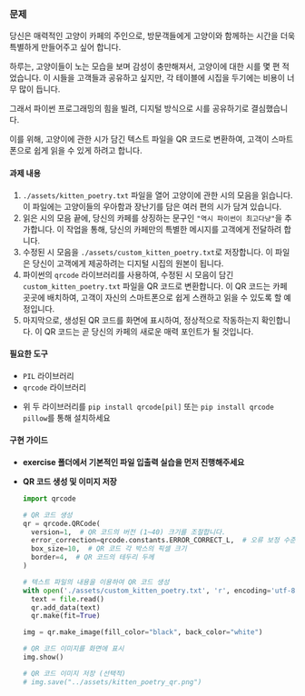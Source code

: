 ### 문제

당신은 매력적인 고양이 카페의 주인으로, 방문객들에게 고양이와 함께하는 시간을 더욱 특별하게 만들어주고 싶어 합니다.

하루는, 고양이들이 노는 모습을 보며 감성이 충만해져서, 고양이에 대한 시를 몇 편 적었습니다. 이 시들을 고객들과 공유하고 싶지만, 각 테이블에 시집을 두기에는 비용이 너무 많이 듭니다.

그래서 파이썬 프로그래밍의 힘을 빌려, 디지털 방식으로 시를 공유하기로 결심했습니다.

이를 위해, 고양이에 관한 시가 담긴 텍스트 파일을 QR 코드로 변환하여, 고객이 스마트폰으로 쉽게 읽을 수 있게 하려고 합니다.

#### 과제 내용

1.  `./assets/kitten_poetry.txt` 파일을 열어 고양이에 관한 시의 모음을 읽습니다. 이 파일에는 고양이들의 우아함과 장난기를 담은 여러 편의 시가 담겨 있습니다.
2.  읽은 시의 모음 끝에, 당신의 카페를 상징하는 문구인 `"역시 파이썬이 최고다냥"`을 추가합니다. 이 작업을 통해, 당신의 카페만의 특별한 메시지를 고객에게 전달하려 합니다.
3.  수정된 시 모음을 `./assets/custom_kitten_poetry.txt`로 저장합니다. 이 파일은 당신이 고객에게 제공하려는 디지털 시집의 원본이 됩니다.
4.  파이썬의 `qrcode` 라이브러리를 사용하여, 수정된 시 모음이 담긴 `custom_kitten_poetry.txt` 파일을 QR 코드로 변환합니다. 이 QR 코드는 카페 곳곳에 배치하여, 고객이 자신의 스마트폰으로 쉽게 스캔하고 읽을 수 있도록 할 예정입니다.
5.  마지막으로, 생성된 QR 코드를 화면에 표시하여, 정상적으로 작동하는지 확인합니다. 이 QR 코드는 곧 당신의 카페의 새로운 매력 포인트가 될 것입니다.

#### 필요한 도구

- `PIL` 라이브러리
- `qrcode` 라이브러리

* 위 두 라이브러리를 `pip install qrcode[pil]` 또는 `pip install qrcode pillow`를 통해 설치하세요

#### 구현 가이드

- **exercise 폴더에서 기본적인 파일 입출력 실습을 먼저 진행해주세요**

- **QR 코드 생성 및 이미지 저장**

  ```python
  import qrcode

  # QR 코드 생성
  qr = qrcode.QRCode(
    version=1,  # QR 코드의 버전 (1~40) 크기를 조절합니다.
    error_correction=qrcode.constants.ERROR_CORRECT_L,  # 오류 보정 수준
    box_size=10,  # QR 코드 각 박스의 픽셀 크기
    border=4,  # QR 코드의 테두리 두께
  )

  # 텍스트 파일의 내용을 이용하여 QR 코드 생성
  with open('./assets/custom_kitten_poetry.txt', 'r', encoding='utf-8') as file:
    text = file.read()
    qr.add_data(text)
    qr.make(fit=True)

  img = qr.make_image(fill_color="black", back_color="white")

  # QR 코드 이미지를 화면에 표시
  img.show()

  # QR 코드 이미지 저장 (선택적)
  # img.save("../assets/kitten_poetry_qr.png")
  ```
